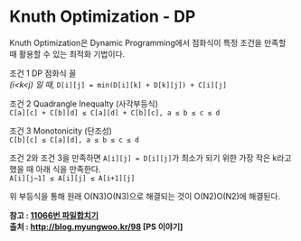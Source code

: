 # Knuth Optimization - DP  

Knuth Optimization은 Dynamic Programming에서 점화식이 특정 조건을 만족할 때 활용할 수 있는 최적화 기법이다.

조건 1 DP 점화식 꼴  
*(i<k<j) 일 때,* ``D[i][j] = min(D[i][k] + D[k][j]) + C[i][j]``

조건 2 Quadrangle Inequalty (사각부등식)  
``C[a][c] + C[b][d] ≤ C[a][d] + C[b][c], a ≤ b ≤ c ≤ d``

조건 3 Monotonicity (단조성)  
``C[b][c] ≤ C[a][d], a ≤ b ≤ c ≤ d``  

조건 2와 조건 3을 만족하면 ``A[i][j] = D[i][j]``가 최소가 되기 위한 가장 작은 k라고 했을 때 아래 식을 만족한다.  
``A[i][j−1] ≤ A[i][j] ≤ A[i+1][j]``

위 부등식을 통해 원래 O(N3)O(N3)으로 해결되는 것이 O(N2)O(N2)에 해결된다.

**참고 : [11066번 파일합치기](https://github.com/dohun94/algorithm/blob/master/src/%EB%B0%B1%EC%A4%80/%EB%8F%99%EC%A0%81%EA%B3%84%ED%9A%8D%EB%B2%95/FileConquer.java)**  
**출처 : http://blog.myungwoo.kr/98 [PS 이야기]**

